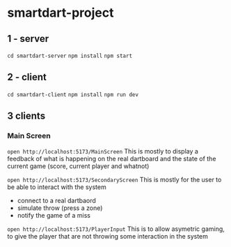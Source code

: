 # smartdart-project

## 1 - server
`cd smartdart-server`
`npm install`
`npm start`

## 2 - client
`cd smartdart-client`
`npm install`
`npm run dev`

## 3 clients
### Main Screen
`open http://localhost:5173/MainScreen`
This is mostly to display a feedback of what is happening on the real dartboard and the state of the current game (score, current player and whatnot)

`open http://localhost:5173/SecondaryScreen`
This is mostly for the user to be able to interact with the system
- connect to a real dartbaord
- simulate throw (press a zone)
- notify the game of a miss

`open http://localhost:5173/PlayerInput`
This is to allow asymetric gaming, to give the player that are not throwing some interaction in the system